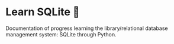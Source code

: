 # Learn SQLite :ledger:

Documentation of progress learning the library/relational database management system: SQLite through Python.
